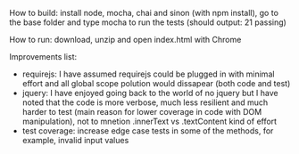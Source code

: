 How to build: install node, mocha, chai and sinon (with npm install), go to the base folder and type mocha to run the tests (should output: 21 passing)

How to run: download, unzip and open index.html with Chrome

Improvements list:
- requirejs: I have assumed requirejs could be plugged in with minimal effort and all global scope polution would dissapear (both code and test)
- jquery: I have enjoyed going back to the world of no jquery but I have noted that the code is more verbose, much less resilient and much harder to test (main reason for lower coverage in code with DOM manipulation), not to mnetion .innerText vs .textContent kind of effort
- test coverage: increase edge case tests in some of the methods, for example, invalid input values